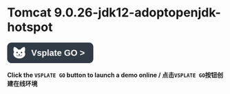 # Tomcat 9.0.26-jdk12-adoptopenjdk-hotspot

<a href="https://www.vsplate.com/?docker-compose=https://github.com/vsplate/dcenvs/tomcat/9.0.26-jdk12-adoptopenjdk-hotspot"><img alt="VSPLATE GO" src="https://raw.githubusercontent.com/vsplate/images/master/vsgo_btn.png" width="200px"></a>

**Click the `VSPLATE GO` button to launch a demo online / 点击`VSPLATE GO`按钮创建在线环境**
